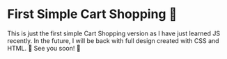<h1>First Simple Cart Shopping 🛒</h1>
This is just the first simple Cart Shopping version as I have just learned JS recently. In the future, I will be back with full design created with CSS and HTML. 💓
See you soon! 🌟
